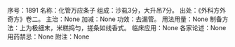 序号：1891
名称：化管万应条子
组成：沙虱3分，大升吊7分。
出处：《外科方外奇方》卷二。
主治：None
加减：None
功效：去漏管。
用法用量：None
制备方法：上为极细末，米糕捣匀，搓条如线香式。
临床应用：None
各家论述：None
用药禁忌：None
附注：None
